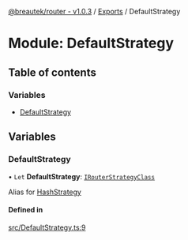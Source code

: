 [@breautek/router - v1.0.3](../README.md) / [Exports](../modules.md) / DefaultStrategy

# Module: DefaultStrategy

## Table of contents

### Variables

- [DefaultStrategy](DefaultStrategy.md#defaultstrategy)

## Variables

### DefaultStrategy

• `Let` **DefaultStrategy**: [`IRouterStrategyClass`](../interfaces/IRouterStrategyClass.IRouterStrategyClass-1.md)

Alias for [HashStrategy](HashStrategy.md)

#### Defined in

[src/DefaultStrategy.ts:9](https://github.com/breautek/router/blob/f2901ca/src/DefaultStrategy.ts#L9)
